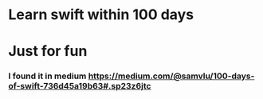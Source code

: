 # Learn swift within 100 days
# Just for fun
### I found it in medium https://medium.com/@samvlu/100-days-of-swift-736d45a19b63#.sp23z6jtc
